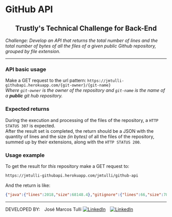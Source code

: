 # GitHub API

## <h2 align="center">Trustly's Technical Challenge for Back-End</h2>

*Challenge:
Develop an API that returns the total number of lines and the total number of bytes of all the files of a given public Github repository, grouped by file extension.*

---

### API basic usage
Make a GET request to the url pattern: `https://jmtulli-githubapi.herokuapp.com/{git-owner}/{git-name}`<br/>
*Where `git-owner` is the owner of the repository and `git-name` is the name of a **public** git hub repository.*
<br/>

### Expected returns
During the execution and processing of the files of the repository, a `HTTP STATUS 307` is expected.<br/>
After the result set is completed, the return should be a JSON with the quantity of lines and the size *(in bytes)* of all the files of the repository, summed up by their extensions, along with the `HTTP STATUS 200`.

### Usage example
To get the result for *this* repository make a GET request to:

```sh
https://jmtulli-githubapi.herokuapp.com/jmtulli/github-api
```
And the return is like:
```json
{"java":{"lines":2018,"size":68148.4},"gitignore":{"lines":66,"size":788.0},"xml":{"lines":170,"size":4956.16},"md":{"lines":19,"size":820.0},"NO_EXTENSION":{"lines":620,"size":20131.84},"jar":{"lines":0,"size":5.00135936E7},"cmd":{"lines":364,"size":13209.6},"properties":{"lines":6,"size":482.0}}
```

---

DEVELOPED BY: José Marcos Tulli [![LinkedIn](https://icons.iconarchive.com/icons/danleech/simple/16/linkedin-icon.png "LinkedIn")](https://www.linkedin.com/in/josetulli) [![LinkedIn](https://icons.iconarchive.com/icons/papirus-team/papirus-apps/16/github-icon.png "GitHub")](https://github.com/jmtulli)


